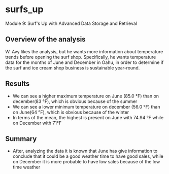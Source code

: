 # surfs_up
Module 9: Surf's Up with Advanced Data Storage and Retrieval

## Overview of the analysis
W. Avy likes the analysis, but he wants more information about temperature trends before opening the surf shop. Specifically, he wants temperature data for the months of June and December in Oahu, in order to determine if the surf and ice cream shop business is sustainable year-round.


## Results
- We can see a higher maximum temperature on June (85.0 °F) than on december(83 °F), which is obvious because of the summer
- We can see a lower minimum temperature on december (56.0 °F) than on June(64 °F), which is obvious because of the winter
- In terms of the mean, the highest is present on June with 74.94 °F while on December with 71°F



## Summary
- After, analyzing the data it is known that June has give information to conclude that it could be a good weather time to have good sales, while on December it is more probable to have low sales because of the low time weather
